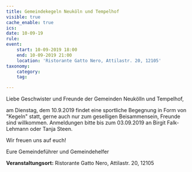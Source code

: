 ```yaml
---
title: Gemeindekegeln Neuköln und Tempelhof
visible: true
cache_enable: true
ics: 
date: 10-09-19
rule: 
event:
	start: 10-09-2019 18:00
	end: 10-09-2019 21:00
	location: 'Ristorante Gatto Nero, Attilastr. 20, 12105'
taxonomy:
	category: 
	tag: 

---
```

Liebe Geschwister und Freunde der Gemeinden Neukölln und Tempelhof,

am Dienstag, dem 10.9.2019 findet eine sportliche Begegnung in Form von "Kegeln" statt, gerne auch nur zum geselligen Beisammensein, Freunde sind willkommen. Anmeldungen bitte bis zum 03.09.2019 an Birgit Falk-Lehmann oder Tanja Steen.

Wir freuen uns auf euch!

Eure Gemeindeführer und Gemeindehelfer


**Veranstaltungsort:** Ristorante Gatto Nero, Attilastr. 20, 12105

